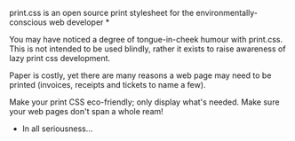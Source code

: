 print.css is an open source print stylesheet for the environmentally-conscious web developer *


You may have noticed a degree of tongue-in-cheek humour with print.css. This is not intended to be used blindly, rather it exists to raise awareness of lazy print css development.

Paper is costly, yet there are many reasons a web page may need to be printed (invoices, receipts and tickets to name a few).

Make your print CSS eco-friendly; only display what's needed. Make sure your web pages don't span a whole ream!


* In all seriousness...

